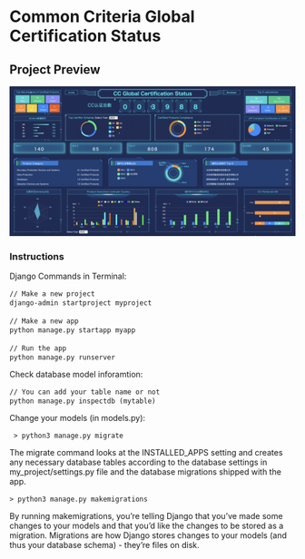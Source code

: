 # Common Criteria Global Certification Status

## Project Preview
<img src="https://github.com/hongbo-wei/CC-Global-Status/blob/main/Project%20Preview.png?raw=true">

### Instructions
Django Commands in Terminal:

    // Make a new project
    django-admin startproject myproject 

    // Make a new app
    python manage.py startapp myapp

    // Run the app
    python manage.py runserver

Check database model inforamtion:
    
    // You can add your table name or not
    python manage.py inspectdb (mytable)

Change your models (in models.py):

     > python3 manage.py migrate
The migrate command looks at the INSTALLED_APPS setting and creates any necessary database tables according to the database settings in my_project/settings.py file and the database migrations shipped with the app.

    > python3 manage.py makemigrations
By running makemigrations, you’re telling Django that you’ve made some changes to your models and that you’d like the changes to be stored as a migration. Migrations are how Django stores changes to your models (and thus your database schema) - they’re files on disk.
